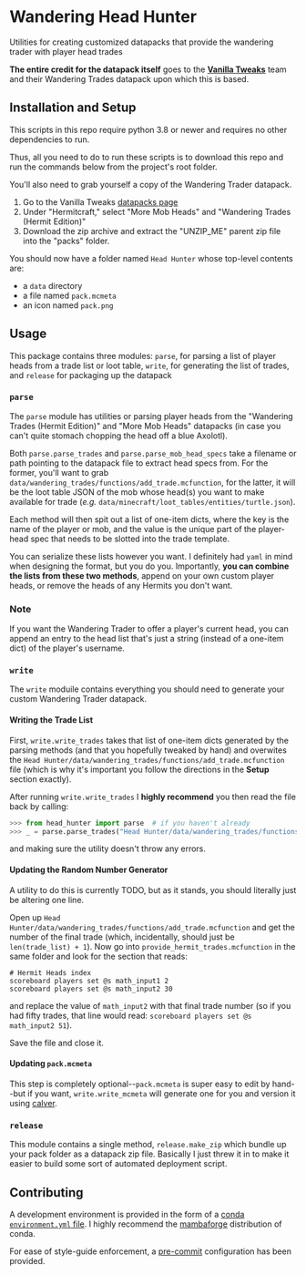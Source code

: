 # Wandering Head Hunter

Utilities for creating customized datapacks that provide the wandering trader
with player head trades

**The entire credit for the datapack itself** goes to the [**Vanilla Tweaks**](https://vanillatweaks.net)
team and their Wandering Trades datapack upon which this is based.

## Installation and Setup

This scripts in this repo require python 3.8 or newer and requires no other dependencies to run.

Thus, all you need to do to run these scripts is to download this repo and run the commands below from the
project's root folder.

You'll also need to grab yourself a copy of the Wandering Trader datapack.
1. Go to the Vanilla Tweaks [datapacks page](https://vanillatweaks.net/picker/datapacks/)
1. Under "Hermitcraft," select "More Mob Heads" and "Wandering Trades (Hermit Edition)"
1. Download the zip archive and extract the "UNZIP_ME" parent zip file into the "packs" folder.

You should now have a folder named `Head Hunter` whose top-level contents are:
* a `data` directory
* a file named `pack.mcmeta`
* an icon named `pack.png`

## Usage

This package contains three modules: `parse`, for parsing a list of player heads from a trade list or loot table,
`write`, for generating the list of trades, and `release` for packaging up the datapack

### `parse`

The `parse` module has utilities or parsing player heads from the "Wandering Trades (Hermit Edition)"
and "More Mob Heads" datapacks (in case you can't quite stomach chopping the head off a blue Axolotl).

Both `parse.parse_trades` and `parse.parse_mob_head_specs` take a filename or path pointing to the datapack
file to extract head specs from. For the former, you'll want to grab `data/wandering_trades/functions/add_trade.mcfunction`,
for the latter, it will be the loot table JSON of the mob whose head(s) you want to make available for trade
(_e.g._ `data/minecraft/loot_tables/entities/turtle.json`).

Each method will then spit out a list of one-item dicts, where the key is the name of the player or mob,
and the value is the unique part of the player-head spec that needs to be slotted into the trade template.

You can serialize these lists however you want. I definitely had `yaml` in mind when designing the format, but
you do you. Importantly, **you can combine the lists from these two methods**, append on your own custom player heads,
or remove the heads of any Hermits you don't want.


### Note

If you want the Wandering Trader to offer a player's current head, you can append an entry
to the head list that's just a string (instead of a one-item dict) of the player's username.

### `write`

The `write` moduile contains everything you should need to generate your custom Wandering Trader datapack.

#### Writing the Trade List



First, `write.write_trades` takes that list of one-item dicts generated by the parsing methods (and that you hopefully
tweaked by hand) and overwites the `Head Hunter/data/wandering_trades/functions/add_trade.mcfunction` file (which is why
it's important you follow the directions in the **Setup** section exactly).

After running `write.write_trades` I **highly recommend** you then read the file back by calling:

```python
>>> from head_hunter import parse  # if you haven't already
>>> _ = parse.parse_trades("Head Hunter/data/wandering_trades/functions/add_trade.mcfunction")
```

and making sure the utility doesn't throw any errors.



#### Updating the Random Number Generator

A utility to do this is currently TODO, but as it stands, you should literally just be altering one line.

Open up `Head Hunter/data/wandering_trades/functions/add_trade.mcfunction` and get the number of the final trade
(which, incidentally, should just be `len(trade_list) + 1`). Now go into `provide_hermit_trades.mcfunction` in the same folder
and look for the section that reads:

```
# Hermit Heads index
scoreboard players set @s math_input1 2
scoreboard players set @s math_input2 30
```

and replace the value of `math_input2` with that final trade number (so if you had fifty trades, that line would read:
`scoreboard players set @s math_input2 51`).

Save the file and close it.

#### Updating `pack.mcmeta`

This step is completely optional--`pack.mcmeta` is super easy to edit by hand--but if you want, `write.write_mcmeta` will
generate one for you and version it using [calver](https://calver.org/).

### `release`

This module contains a single method, `release.make_zip` which bundle up your pack folder as a datapack zip file. Basically
I just threw it in to make it easier to build some sort of automated deployment script.

## Contributing

A development environment is provided in the form of a
[conda `environment.yml` file](https://docs.conda.io/projects/conda/en/latest/user-guide/tasks/manage-environments.html).
I highly recommend the [mambaforge](https://github.com/conda-forge/miniforge#mambaforge)
distribution of conda.

For ease of style-guide enforcement, a [pre-commit](https://pre-commit.com/) configuration has been
provided.
